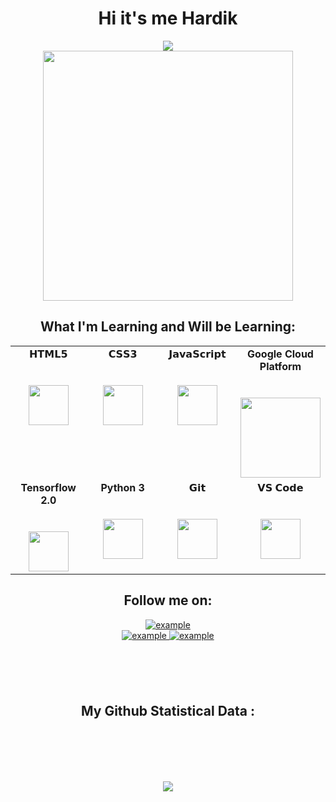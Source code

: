 <h1 align="center">Hi it's me Hardik</h1>

<div align="center">
<img src="https://user-images.githubusercontent.com/114590291/204160111-87911d0a-de34-4ec4-8a29-efc45acc94c7.gif">
</div>


<div align="center" width="50">
<img src="https://user-images.githubusercontent.com/114590291/204160702-6d5a34e6-11a1-45b0-883f-4e7ecc3fcc80.gif" width="400">
</div>



<h2 align="center">What I'm Learning and Will be Learning:</h2>

<div align="center">
<table>
  <tbody>
    <tr valign="top">
      <td width="25%" align="center">
        <span>𝗛𝗧𝗠𝗟𝟱</span><br><br><br>
        <img height="64px" src="https://cdn.svgporn.com/logos/html-5.svg">
      </td>
      <td width="25%" align="center">
        <span>𝗖𝗦𝗦𝟯</span><br><br><br>
        <img height="64px" src="https://cdn.svgporn.com/logos/css-3.svg">
      </td>
      <td width="25%" align="center">
        <span>𝗝𝗮𝘃𝗮𝗦𝗰𝗿𝗶𝗽𝘁</span><br><br><br>
        <img height="64px" src="https://cdn.svgporn.com/logos/javascript.svg">
      </td>
      <td width="25%" align="center">
        <span> <b>Google Cloud Platform</b></span><br><br><br>
        <img height="128px" src="https://download.logo.wine/logo/Google_Cloud_Platform/Google_Cloud_Platform-Logo.wine.png">
      </td>
    </tr>
    <tr valign="top">
      <td width="25%" align="center">
         <span><b>Tensorflow 2.0</b></span><br><br><br>
        <img height="64px" src="https://cdn.svgporn.com/logos/tensorflow.svg">
      </td>
      <td width="25%" align="center">
        <span><b>Python 3</b></span><br><br><br>
        <img height="64px" src="https://cdn.svgporn.com/logos/python.svg">
      </td>
      <td width="25%" align="center">
        <span>𝗚𝗶𝘁</span><br><br><br>
        <img height="64px" src="https://cdn.svgporn.com/logos/git-icon.svg">
      </td>
      <td width="25%" align="center">
        <span>𝗩𝗦 𝗖𝗼𝗱𝗲</span><br><br><br>
        <img height="64px" src="https://cdn.svgporn.com/logos/visual-studio-code.svg">
      </td>
    </tr>
  </tbody>
</table>
</p>



<h2 align="center">Follow me on:</h2>
<div align="center">

  <div>
    <a href="https://twitter.com/Hardikkum444" target="_blank">
      <img src="https://img.shields.io/badge/Twitter-1DA1F2.svg?style=for-the-badge&logo=twitter&logoColor=white" alt="example"/>
    </a>
  </div>
  <div>
    <a  href="https://www.instagram.com/har.di.k.k/" target="_blank">
      <img src="https://img.shields.io/badge/instagram-%23E4405F.svg?&style=for-the-badge&logo=instagram&logoColor=white" alt="example"/>
    </a>
    <a href="https://www.linkedin.com/in/hardik-kumawat-488a0b252/" target="_blank">
      <img src="https://img.shields.io/badge/linkedin-%230077B5.svg?&style=for-the-badge&logo=linkedin&logoColor=white" alt="example"/>
    </a>
  </div>
</div>



<div align="center">
<h2 align="center" style="margin: 100px 30px;">My Github Statistical Data :</h2> 

[![](https://github-readme-stats.vercel.app/api?username=hardikkum444&show_icons=true&theme=radical&hide_border=true&locale=en)](https://github.com/PriyanshK09)
  
</div>




